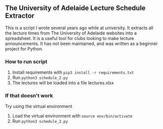 ## The University of Adelaide Lecture Schedule Extractor

This is a script I wrote several years ago while at university. It extracts all the lecture times from The University of Adelaide websites into a spreadsheet. It is a useful tool for clubs looking to make lecture announcements. It has not been maintained, and was written as a beginner project for Python.

### How to run script

1. Install requirements with ```pip3 install -r requirements.txt```
2. Run ```python3 schedule_2.py```
3. The lectures will be loaded into a file lectures.xlsx

### If that doesn't work

Try using the virtual environment

1. Load the virtual environment with ```source env/bin/activate```
2. Run ```python3 schedule_2.py```

